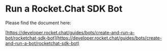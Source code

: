 # Run a Rocket.Chat SDK Bot

Please find the document here: 

[https://developer.rocket.chat/guides/bots/create-and-run-a-bot/rocketchat-sdk-bot](https://developer.rocket.chat/guides/bots/create-and-run-a-bot/rocketchat-sdk-bot)

